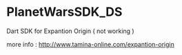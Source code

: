 PlanetWarsSDK_DS
================

Dart SDK for Expantion Origin ( not working )

more info : http://www.tamina-online.com/expantion-origin
